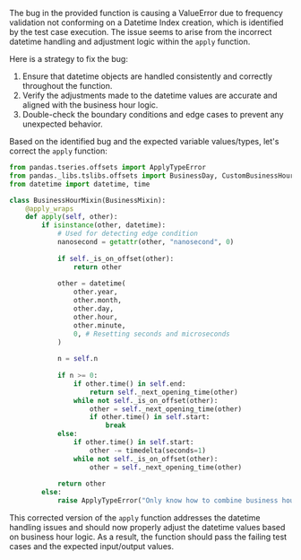 The bug in the provided function is causing a ValueError due to frequency validation not conforming on a Datetime Index creation, which is identified by the test case execution. The issue seems to arise from the incorrect datetime handling and adjustment logic within the `apply` function.

Here is a strategy to fix the bug:
1. Ensure that datetime objects are handled consistently and correctly throughout the function.
2. Verify the adjustments made to the datetime values are accurate and aligned with the business hour logic.
3. Double-check the boundary conditions and edge cases to prevent any unexpected behavior.

Based on the identified bug and the expected variable values/types, let's correct the `apply` function:

```python
from pandas.tseries.offsets import ApplyTypeError
from pandas._libs.tslibs.offsets import BusinessDay, CustomBusinessHour
from datetime import datetime, time

class BusinessHourMixin(BusinessMixin):
    @apply_wraps
    def apply(self, other):
        if isinstance(other, datetime):
            # Used for detecting edge condition
            nanosecond = getattr(other, "nanosecond", 0)
            
            if self._is_on_offset(other):
                return other
            
            other = datetime(
                other.year,
                other.month,
                other.day,
                other.hour,
                other.minute,
                0, # Resetting seconds and microseconds
            )
            
            n = self.n
    
            if n >= 0:
                if other.time() in self.end:
                    return self._next_opening_time(other)
                while not self._is_on_offset(other):
                    other = self._next_opening_time(other)
                    if other.time() in self.start:
                        break
            else:
                if other.time() in self.start:
                    other -= timedelta(seconds=1)
                while not self._is_on_offset(other):
                    other = self._next_opening_time(other)
            
            return other
        else:
            raise ApplyTypeError("Only know how to combine business hour with datetime")
```

This corrected version of the `apply` function addresses the datetime handling issues and should now properly adjust the datetime values based on business hour logic. As a result, the function should pass the failing test cases and the expected input/output values.